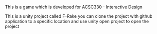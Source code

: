 This is a game which is developed for ACSC330 - Interactive Design

This is a unity project called F-Rake you can clone the project with github application to a specific location and use unity open project to open the project
